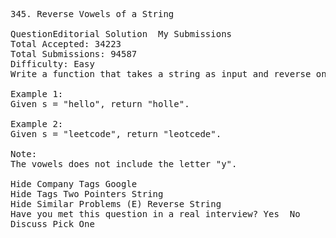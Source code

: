 <pre>
345. Reverse Vowels of a String  

QuestionEditorial Solution  My Submissions
Total Accepted: 34223
Total Submissions: 94587
Difficulty: Easy
Write a function that takes a string as input and reverse only the vowels of a string.

Example 1:
Given s = "hello", return "holle".

Example 2:
Given s = "leetcode", return "leotcede".

Note:
The vowels does not include the letter "y".

Hide Company Tags Google
Hide Tags Two Pointers String
Hide Similar Problems (E) Reverse String
Have you met this question in a real interview? Yes  No
Discuss Pick One

</pre>
